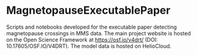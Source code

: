 # MagnetopauseExecutablePaper
Scripts and notebooks developed for the executable paper detecting magnetopause crossings in MMS data. The main project website is hosted on the Open Science Framework at https://osf.io/v4drt/ (DOI: 10.17605/OSF.IO/V4DRT). The model data is hosted on HelioCloud.
